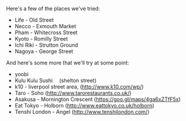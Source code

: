 Here's a few of the places we've tried:

- Life - Old Street
- Necco - Exmouth Market
- Pham - Whitecross Street
- Kyoto - Romilly Street
- Ichi Riki - Strutton Ground
- Nagoya - George Street

And here's some more that we'll try at some point:

- yoobi
- Kulu Kulu Sushi  (shelton street)
- k10 - liverpool street area, (http://www.k10.com/wp/)
- Taro - Soho (http://www.tarorestaurants.co.uk/)
- Asakusa - Mornington Crescent (https://goo.gl/maps/4ga6xZTfF5x)
- Eat Tokyo - Holborn (http://www.eattokyo.co.uk/holborn)
- Tenshi London - Angel (http://www.tenshilondon.com/)
